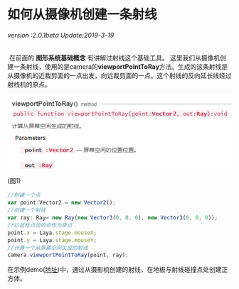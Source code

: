 # 如何从摄像机创建一条射线

###### *version :2.0.1beta   Update:2019-3-19*

​	在前面的 **图形系统基础概念** 有讲解过射线这个基础工具。 这里我们从摄像机创建一条射线，使用的是camera的**viewportPointToRay**方法。生成的这条射线是从摄像机的近裁剪面的一点出发，向远裁剪面的一点。这个射线的反向延长线经过射线机的原点。

![](img/1.png)<br>(图1)

```typescript
//创建一个点
var point:Vector2 = new Vector2();
//创建一个射线
var ray: Ray= new Ray(new Vector3(0, 0, 0), new Vector3(0, 0, 0));
//以鼠标点击的点作为原点
point.x = Laya.stage.mouseX;
point.y = Laya.stage.mouseY;
//计算一个从屏幕空间生成的射线
camera.viewportPointToRay(point, ray);
```

在示例demo([地址](https://github.com/layabox/layaair-demo/blob/master/h5/3d/newDemo/newas/LayaAir3D_Camera/CameraRay.as))中，通过从摄影机创建的射线，在地板与射线碰撞点处创建正方体。

